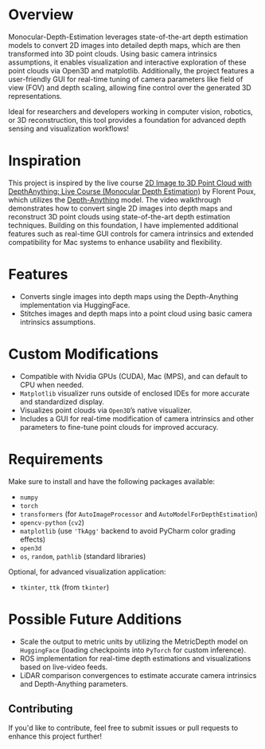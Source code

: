 # Overview

Monocular-Depth-Estimation leverages state-of-the-art depth estimation models to convert 2D images into detailed depth maps, which are then transformed into 3D point clouds. Using basic camera intrinsics assumptions, it enables visualization and interactive exploration of these point clouds via Open3D and matplotlib. Additionally, the project features a user-friendly GUI for real-time tuning of camera parameters like field of view (FOV) and depth scaling, allowing fine control over the generated 3D representations.

Ideal for researchers and developers working in computer vision, robotics, or 3D reconstruction, this tool provides a foundation for advanced depth sensing and visualization workflows!


# Inspiration

This project is inspired by the live course [2D Image to 3D Point Cloud with DepthAnything: Live Course (Monocular Depth Estimation)](https://www.youtube.com/watch?v=2Jl-ZeQJzwI) by Florent Poux, which utilizes the [Depth-Anything](https://github.com/LiheYoung/Depth-Anything) model. The video walkthrough demonstrates how to convert single 2D images into depth maps and reconstruct 3D point clouds using state-of-the-art depth estimation techniques. Building on this foundation, I have implemented additional features such as real-time GUI controls for camera intrinsics and extended compatibility for Mac systems to enhance usability and flexibility.


# Features

- Converts single images into depth maps using the Depth-Anything implementation via HuggingFace.
- Stitches images and depth maps into a point cloud using basic camera intrinsics assumptions.


# Custom Modifications

- Compatible with Nvidia GPUs (CUDA), Mac (MPS), and can default to CPU when needed.
- `Matplotlib` visualizer runs outside of enclosed IDEs for more accurate and standardized display.
- Visualizes point clouds via `Open3D`’s native visualizer.
- Includes a GUI for real-time modification of camera intrinsics and other parameters to fine-tune point clouds for improved accuracy.


# Requirements

Make sure to install and have the following packages available:

- `numpy`
- `torch`
- `transformers` (for `AutoImageProcessor` and `AutoModelForDepthEstimation`)
- `opencv-python` (`cv2`)
- `matplotlib` (use `'TkAgg'` backend to avoid PyCharm color grading effects)
- `open3d`
- `os`, `random`, `pathlib` (standard libraries)

Optional, for advanced visualization application:
- `tkinter`, `ttk` (from `tkinter`)


# Possible Future Additions

- Scale the output to metric units by utilizing the MetricDepth model on `HuggingFace` (loading checkpoints into `PyTorch` for custom inference).
- ROS implementation for real-time depth estimations and visualizations based on live-video feeds.
- LiDAR comparison convergences to estimate accurate camera intrinsics and Depth-Anything parameters.


## Contributing

If you'd like to contribute, feel free to submit issues or pull requests to enhance this project further!
